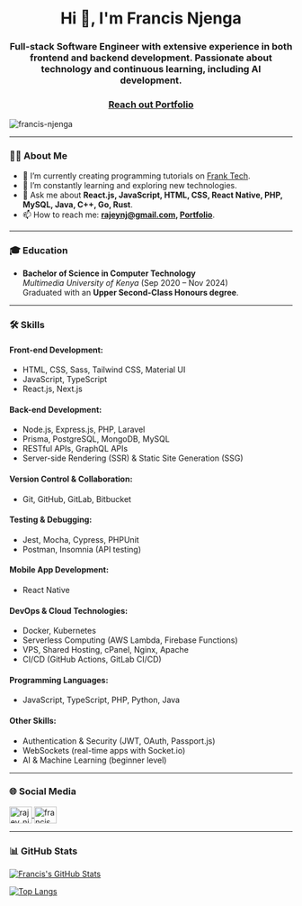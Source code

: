 <h1 align="center">Hi 👋, I'm Francis Njenga</h1>
<h3 align="center">Full-stack Software Engineer with extensive experience in both frontend and backend development. Passionate about technology and continuous learning, including AI development.</h3>
<h3 align="center"><a href="https://frankcodes.tech/">Reach out Portfolio</a></h3>

<p align="left"> 
  <img src="https://komarev.com/ghpvc/?username=francis-njenga&label=Profile%20views&color=0e75b6&style=flat" alt="francis-njenga" /> 
</p>

---

### 👨‍💻 About Me
- 🔭 I’m currently creating programming tutorials on [Frank Tech](https://www.youtube.com/channel/UCIaqBsk6GdL0GPIJ9ThOrMA).
- 🌱 I’m constantly learning and exploring new technologies.
- 💬 Ask me about **React.js, JavaScript, HTML, CSS, React Native, PHP, MySQL, Java, C++, Go, Rust**.
- 📫 How to reach me: **rajeynj@gmail.com, [Portfolio](https://frankcodes.tech)**.


---
### 🎓 Education
- **Bachelor of Science in Computer Technology**  
  *Multimedia University of Kenya* (Sep 2020 – Nov 2024)  
  Graduated with an **Upper Second-Class Honours degree**.

---
### 🛠️ Skills

#### **Front-end Development:**
- HTML, CSS, Sass, Tailwind CSS, Material UI
- JavaScript, TypeScript
- React.js, Next.js

#### **Back-end Development:**
- Node.js, Express.js, PHP, Laravel
- Prisma, PostgreSQL, MongoDB, MySQL
- RESTful APIs, GraphQL APIs
- Server-side Rendering (SSR) & Static Site Generation (SSG)

#### **Version Control & Collaboration:**
- Git, GitHub, GitLab, Bitbucket

#### **Testing & Debugging:**
- Jest, Mocha, Cypress, PHPUnit
- Postman, Insomnia (API testing)

#### **Mobile App Development:**
- React Native

#### **DevOps & Cloud Technologies:**
- Docker, Kubernetes
- Serverless Computing (AWS Lambda, Firebase Functions)
- VPS, Shared Hosting, cPanel, Nginx, Apache
- CI/CD (GitHub Actions, GitLab CI/CD)

#### **Programming Languages:**
- JavaScript, TypeScript, PHP, Python, Java

#### **Other Skills:**
- Authentication & Security (JWT, OAuth, Passport.js)
- WebSockets (real-time apps with Socket.io)
- AI & Machine Learning (beginner level)

---



### 🌐 Social Media
<p align="left">
  <a href="https://twitter.com/franktech_" target="blank">
    <img align="center" src="https://raw.githubusercontent.com/rahuldkjain/github-profile-readme-generator/master/src/images/icons/Social/twitter.svg" alt="rajey_nj" height="30" width="40" />
  </a>
  <a href="https://www.youtube.com/@francis_tech" target="blank">
    <img align="center" src="https://raw.githubusercontent.com/rahuldkjain/github-profile-readme-generator/master/src/images/icons/Social/youtube.svg" alt="francis_tech" height="30" width="40" />
  </a>
</p>

---

### 📊 GitHub Stats
[![Francis's GitHub Stats](https://github-readme-stats.vercel.app/api?username=francis-njenga&show_icons=true&theme=radical)](https://github.com/francis-njenga)

[![Top Langs](https://github-readme-stats.vercel.app/api/top-langs/?username=francis-njenga&layout=compact&theme=radical)](https://github.com/francis-njenga)
